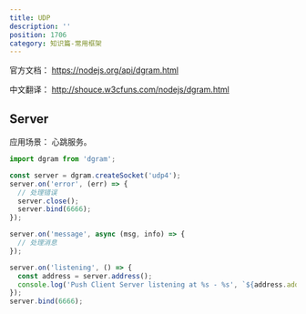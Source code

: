 ```yaml
---
title: UDP
description: ''
position: 1706
category: 知识篇-常用框架
---
```


官方文档： <https://nodejs.org/api/dgram.html>

中文翻译： <http://shouce.w3cfuns.com/nodejs/dgram.html>

## Server

应用场景： 心跳服务。

```js
import dgram from 'dgram';

const server = dgram.createSocket('udp4');
server.on('error', (err) => {
  // 处理错误
  server.close();
  server.bind(6666);
});

server.on('message', async (msg, info) => {
  // 处理消息
});

server.on('listening', () => {
  const address = server.address();
  console.log('Push Client Server listening at %s - %s', `${address.address}:${address.port}`, new Date());
});
server.bind(6666);
```

<adsbygoogle></adsbygoogle>
